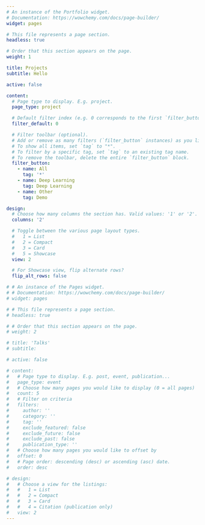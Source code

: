 ```yaml
---
# An instance of the Portfolio widget.
# Documentation: https://wowchemy.com/docs/page-builder/
widget: pages

# This file represents a page section.
headless: true

# Order that this section appears on the page.
weight: 1

title: Projects
subtitle: Hello

active: false

content:
  # Page type to display. E.g. project.
  page_type: project

  # Default filter index (e.g. 0 corresponds to the first `filter_button` instance below).
  filter_default: 0

  # Filter toolbar (optional).
  # Add or remove as many filters (`filter_button` instances) as you like.
  # To show all items, set `tag` to "*".
  # To filter by a specific tag, set `tag` to an existing tag name.
  # To remove the toolbar, delete the entire `filter_button` block.
  filter_button:
    - name: All
      tag: '*'
    - name: Deep Learning
      tag: Deep Learning
    - name: Other
      tag: Demo

design:
  # Choose how many columns the section has. Valid values: '1' or '2'.
  columns: '2'

  # Toggle between the various page layout types.
  #   1 = List
  #   2 = Compact
  #   3 = Card
  #   5 = Showcase
  view: 2

  # For Showcase view, flip alternate rows?
  flip_alt_rows: false

# # An instance of the Pages widget.
# # Documentation: https://wowchemy.com/docs/page-builder/
# widget: pages

# # This file represents a page section.
# headless: true

# # Order that this section appears on the page.
# weight: 2

# title: 'Talks'
# subtitle:

# active: false

# content:
#   # Page type to display. E.g. post, event, publication...
#   page_type: event
#   # Choose how many pages you would like to display (0 = all pages)
#   count: 5
#   # Filter on criteria
#   filters:
#     author: ''
#     category: ''
#     tag: ''
#     exclude_featured: false
#     exclude_future: false
#     exclude_past: false
#     publication_type: ''
#   # Choose how many pages you would like to offset by
#   offset: 0
#   # Page order: descending (desc) or ascending (asc) date.
#   order: desc

# design:
#   # Choose a view for the listings:
#   #   1 = List
#   #   2 = Compact
#   #   3 = Card
#   #   4 = Citation (publication only)
#   view: 2
---
```

